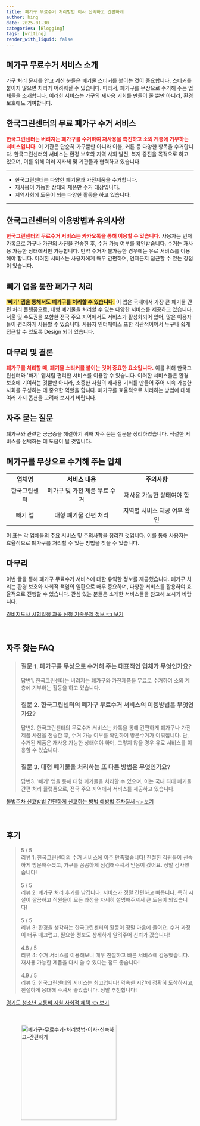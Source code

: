 ```yaml
---
title: 폐가구 무료수거 처리방법 이사 신속하고 간편하게
author: bing
date: 2025-01-30
categories: [Blogging]
tags: [writing]
render_with_liquid: false
---
```



<h2 id='폐가구 무료수거 서비스 소개'>폐가구 무료수거 서비스 소개</h2>

<p>가구 처리 문제를 안고 계신 분들은 폐기물 스티커를 붙이는 것이 중요합니다. 스티커를 붙이지 않으면 처리가 어려워질 수 있습니다. 따라서, 폐가구를 무상으로 수거해 주는 업체들을 소개합니다. 이러한 서비스는 가구의 재사용 기회를 만들어 줄 뿐만 아니라, 환경 보호에도 기여합니다.</p>

<h2 id='한국그린센터의 서비스'>한국그린센터의 무료 폐가구 수거 서비스</h2>

<p><b><span style="color: #ee2323;">한국그린센터는 버려지는 폐가구를 수거하여 재사용을 촉진하고 소외 계층에 기부하는 서비스입니다.</span></b> 이 기관은 단순히 가구뿐만 아니라 이불, 커튼 등 다양한 항목을 수거합니다. 한국그린센터의 서비스는 환경 보호와 지역 사회 발전, 복지 증진을 목적으로 하고 있으며, 이를 위해 여러 지자체 및 기관들과 협력하고 있습니다.</p>

<hr />

<ul>
    <li>한국그린센터는 다양한 폐기물과 가전제품을 수거합니다.</li>
    <li>재사용이 가능한 상태의 제품만 수거 대상입니다.</li>
    <li>지역사회에 도움이 되는 다양한 활동을 하고 있습니다.</li>
</ul>

<hr />

<h2 id='이용방법과 유의사항'>한국그린센터의 이용방법과 유의사항</h2>

<p><b><span style="color: #ee2323;">한국그린센터의 무료수거 서비스는 카카오톡을 통해 이용할 수 있습니다.</span></b> 사용자는 먼저 카톡으로 가구나 가전의 사진을 전송한 후, 수거 가능 여부를 확인받습니다. 수거는 재사용 가능한 상태에서만 가능합니다. 만약 수거가 불가능한 경우에는 유료 서비스를 이용해야 합니다. 이러한 서비스는 사용자에게 매우 간편하며, 언제든지 접근할 수 있는 장점이 있습니다.</p>

<h2 id='빼기 앱을 통한 처리'>빼기 앱을 통한 폐가구 처리</h2>

<p><b><span style="background-color: #ffe066;">'빼기' 앱을 통해서도 폐가구를 처리할 수 있습니다.</span></b> 이 앱은 국내에서 가장 큰 폐기물 간편 처리 플랫폼으로, 대형 폐기물을 처리할 수 있는 다양한 서비스를 제공하고 있습니다. 서울 및 수도권을 포함한 전국 주요 지역에서도 서비스가 활성화되어 있어, 많은 이용자들이 편리하게 사용할 수 있습니다. 사용자 인터페이스 또한 직관적이어서 누구나 쉽게 접근할 수 있도록 Design 되어 있습니다.</p>

<h2 id='마무리와 결론'>마무리 및 결론</h2>

<p><b><span style="color: #ee2323;">폐가구를 처리할 때, 폐기물 스티커를 붙이는 것이 중요한 요소입니다.</span></b> 이를 위해 한국그린센터와 '빼기' 앱처럼 편리한 서비스를 이용할 수 있습니다. 이러한 서비스들은 환경 보호에 기여하는 것뿐만 아니라, 소중한 자원의 재사용 기회를 만들어 주어 지속 가능한 사회를 구성하는 데 중요한 역할을 합니다. 폐가구를 효율적으로 처리하는 방법에 대해 여러 가지 옵션을 고려해 보시기 바랍니다.</p>

<h2 id='자주 묻는 질문'>자주 묻는 질문</h2>

<p>폐가구와 관련한 궁금증을 해결하기 위해 자주 묻는 질문을 정리하였습니다. 적절한 서비스를 선택하는 데 도움이 될 것입니다.</p>

<h2 id='폐가구를 무상으로 수거하는 업체'>폐가구를 무상으로 수거해 주는 업체</h2>

<table>
    <tr>
        <td style="text-align: center; height: 17px;"><b>업체명</b></td>
        <td style="text-align: center; height: 17px;"><b>서비스 내용</b></td>
        <td style="text-align: center; height: 17px;"><b>주의사항</b></td>
    </tr>
    <tr>
        <td style="text-align: center; height: 17px;">한국그린센터</td>
        <td style="text-align: center; height: 17px;">폐가구 및 가전 제품 무료 수거</td>
        <td style="text-align: center; height: 17px;">재사용 가능한 상태여야 함</td>
    </tr>
    <tr>
        <td style="text-align: center; height: 17px;">빼기 앱</td>
        <td style="text-align: center; height: 17px;">대형 폐기물 간편 처리</td>
        <td style="text-align: center; height: 17px;">지역별 서비스 제공 여부 확인</td>
    </tr>
</table>

<p>이 표는 각 업체들의 주요 서비스 및 주의사항을 정리한 것입니다. 이를 통해 사용자는 효율적으로 폐가구를 처리할 수 있는 방법을 찾을 수 있습니다.</p>

<h2 id='마무리'>마무리</h2>

<p>이번 글을 통해 폐가구 무료수거 서비스에 대한 유익한 정보를 제공했습니다. 폐가구 처리는 환경 보호와 사회적 책임의 일환으로 매우 중요하며, 다양한 서비스를 활용하여 효율적으로 진행할 수 있습니다. 관심 있는 분들은 소개한 서비스들을 참고해 보시기 바랍니다.</p>


<p><a class="click-button" title="경비지도사 시험일정 과목 신청 기출문제 정보" href="https://aptwhite.github.io/posts/%EA%B2%BD%EB%B9%84%EC%A7%80%EB%8F%84%EC%82%AC-%EC%8B%9C%ED%97%98%EC%9D%BC%EC%A0%95-%EA%B3%BC%EB%AA%A9-%EC%8B%A0%EC%B2%AD-%EA%B8%B0%EC%B6%9C%EB%AC%B8%EC%A0%9C-%EC%A0%95%EB%B3%B4/" rel="dofollow">경비지도사 시험일정 과목 신청 기출문제 정보 👈 보기</a></p><br>
<h2 id='자주_찾는_FAQ'>자주 찾는 FAQ</h2>
<div itemscope="" itemtype="https://schema.org/FAQPage"> 
<blockquote> 
<div itemscope="" itemprop="mainEntity" itemtype="https://schema.org/Question"> 
<h3 itemprop="name">질문 1. 폐가구를 무상으로 수거해 주는 대표적인 업체가 무엇인가요?</h3> 
<div itemscope="" itemprop="acceptedAnswer" itemtype="https://schema.org/Answer"> 
<span itemprop="text"> 
<p>답변1. 한국그린센터는 버려지는 폐가구와 가전제품을 무료로 수거하여 소외 계층에 기부하는 활동을 하고 있습니다.</p> 
</span> 
</div> 
</div> 
<div itemscope="" itemprop="mainEntity" itemtype="https://schema.org/Question"> 
<h3 itemprop="name">질문 2. 한국그린센터의 폐가구 무료수거 서비스의 이용방법은 무엇인가요?</h3> 
<div itemscope="" itemprop="acceptedAnswer" itemtype="https://schema.org/Answer"> 
<span itemprop="text"> 
<p>답변2. 한국그린센터의 무료수거 서비스는 카톡을 통해 간편하게 폐가구나 가전 제품 사진을 전송한 후, 수거 가능 여부를 확인하여 방문수거가 이뤄집니다. 단, 수거된 제품은 재사용 가능한 상태여야 하며, 그렇지 않을 경우 유료 서비스를 이용할 수 있습니다.</p> 
</span> 
</div> 
</div> 
<div itemscope="" itemprop="mainEntity" itemtype="https://schema.org/Question"> 
<h3 itemprop="name">질문 3. 대형 폐기물을 처리하는 또 다른 방법은 무엇인가요?</h3> 
<div itemscope="" itemprop="acceptedAnswer" itemtype="https://schema.org/Answer"> 
<span itemprop="text"> 
<p>답변3. '빼기' 앱을 통해 대형 폐기물을 처리할 수 있으며, 이는 국내 최대 폐기물 간편 처리 플랫폼으로, 전국 주요 지역에서 서비스를 제공하고 있습니다.</p> 
</span> 
</div> 
</div> 
</blockquote> 
</div>
<p><a class="click-button" title="불법주차 신고방법 간단하게 신고하는 방법 예방법 주차질서" href="https://aptwhite.github.io/posts/%EB%B6%88%EB%B2%95%EC%A3%BC%EC%B0%A8-%EC%8B%A0%EA%B3%A0%EB%B0%A9%EB%B2%95-%EA%B0%84%EB%8B%A8%ED%95%98%EA%B2%8C-%EC%8B%A0%EA%B3%A0%ED%95%98%EB%8A%94-%EB%B0%A9%EB%B2%95-%EC%98%88%EB%B0%A9%EB%B2%95-%EC%A3%BC%EC%B0%A8%EC%A7%88%EC%84%9C/" rel="dofollow">불법주차 신고방법 간단하게 신고하는 방법 예방법 주차질서 👈 보기</a></p><br>
<h2 id='후기'>후기</h2>
<div itemscope itemtype="https://schema.org/Product">
  <blockquote>
  <div itemprop="review" itemscope itemtype="https://schema.org/Review">
      <div itemprop="reviewRating" itemscope itemtype="https://schema.org/Rating"> <span itemprop="ratingValue">5</span> / <span itemprop="bestRating">5</span> </div>
      <span itemprop="reviewBody">리뷰 1: 한국그린센터의 수거 서비스에 아주 만족했습니다! 친절한 직원들이 신속하게 방문해주셨고, 가구를 꼼꼼하게 점검해주셔서 믿음이 갔어요. 정말 감사했습니다!</span>
  </div>
  <br>
  <div itemprop="review" itemscope itemtype="https://schema.org/Review">
      <div itemprop="reviewRating" itemscope itemtype="https://schema.org/Rating"> <span itemprop="ratingValue">5</span> / <span itemprop="bestRating">5</span> </div>
      <span itemprop="reviewBody">리뷰 2: 폐가구 처리 후기를 남깁니다. 서비스가 정말 간편하고 빠릅니다. 특히 시설이 깔끔하고 직원들이 모든 과정을 자세히 설명해주셔서 큰 도움이 되었습니다!</span>
  </div>
  <br>
  <div itemprop="review" itemscope itemtype="https://schema.org/Review">
      <div itemprop="reviewRating" itemscope itemtype="https://schema.org/Rating"> <span itemprop="ratingValue">5</span> / <span itemprop="bestRating">5</span> </div>
      <span itemprop="reviewBody">리뷰 3: 환경을 생각하는 한국그린센터의 활동이 정말 마음에 들어요. 수거 과정이 너무 매끄럽고, 필요한 정보도 상세하게 알려주어 신뢰가 갔습니다!</span>
  </div>
  <br>
  <div itemprop="review" itemscope itemtype="https://schema.org/Review">
      <div itemprop="reviewRating" itemscope itemtype="https://schema.org/Rating"> <span itemprop="ratingValue">4.8</span> / <span itemprop="bestRating">5</span> </div>
      <span itemprop="reviewBody">리뷰 4: 수거 서비스를 이용해보니 매우 친절하고 빠른 서비스에 감동했습니다. 재사용 가능한 제품을 다시 쓸 수 있다는 점도 좋습니다!</span>
  </div>
  <br>
  <div itemprop="review" itemscope itemtype="https://schema.org/Review">
      <div itemprop="reviewRating" itemscope itemtype="https://schema.org/Rating"> <span itemprop="ratingValue">4.9</span> / <span itemprop="bestRating">5</span> </div>
      <span itemprop="reviewBody">리뷰 5: 한국그린센터의 서비스는 최고입니다! 약속한 시간에 정확히 도착하시고, 친절하게 응대해 주셔서 좋았습니다. 정말 추천합니다!</span>
  </div>
  </blockquote>
</div>
<p><a class="click-button" title="경기도 청소년 교통비 지원 사회적 혜택" href="https://aptwhite.github.io/posts/%EA%B2%BD%EA%B8%B0%EB%8F%84-%EC%B2%AD%EC%86%8C%EB%85%84-%EA%B5%90%ED%86%B5%EB%B9%84-%EC%A7%80%EC%9B%90-%EC%82%AC%ED%9A%8C%EC%A0%81-%ED%98%9C%ED%83%9D/" rel="dofollow">경기도 청소년 교통비 지원 사회적 혜택 👈 보기</a></p><br>
<figure class="image"><img src="https://aptwhite.github.io/assets/img/thumbnail/폐가구-무료수거-처리방법-이사-신속하고-간편하게.webp" alt="폐가구-무료수거-처리방법-이사-신속하고-간편하게" width="256" height="256"></figure>